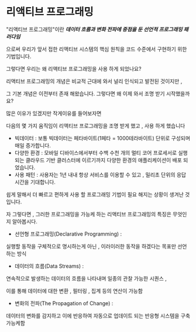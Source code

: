 # 리액티브 프로그래밍

"리액티브 프로그래밍"이란 _**데이터 흐름과 변화 전파에 중점을 둔 선언적 프로그래밍 패러다임**_

으로써 우리가 앞서 접한 리액티브 시스템의 핵심 원칙을 코드 수준에서 구현하기 위한 기법입니다.



그렇다면 우리는 왜 리액티브 프로그래밍을 사용 하게 되었나요?

리액티브 프로그래밍의 개념은 비교적 근대에 와서 널리 인식되고 발전된 것이지만 ,&#x20;

그  기본  개념은 이전부터 존재 해왔습니다. 그렇다면 왜 이제 와서 조명 받기 시작했을까요?

많은 이유가 있겠지만 작게이유를 들어보자면

다음의 몇 가지 움직임이 리액티브 프로그래밍을 조명 받게 했고 , 사용 하게 했습니다

* 빅데이터 : 보통 빅데이터는 페타바이트(1페타 = 1000테라바이트) 단위로 구성되며 매일 증가합니다.
* 다양한 환경 : 모바일 디바이스에서부터 수백 수천 개의 멀티 코어 프로세서로 실행되는 클라우드 기반 클러스터에 이르기까지 다양한 환경의 애플리케이션이 배포 되었습니다.
* 사용 패턴 : 사용자는 1년 내내 항상 서비스를 이용할 수 있고 , 밀리초 단위의 응답 시간을 기대합니다.



쉽게 말해서 더 빠르고 편하게 사용 할 프로그래밍 기법이 필요 해지는 상황이 생겨난 것입니다.



자 그렇다면 , 그러한 프로그래밍을 가능케 하는 리액티브 프로그래밍의 특징은 무엇인지 알아봅시다.

* 선언형 프로그래밍(Declarative Programming) :&#x20;

&#x20;      실행할 동작을 구체적으로 명시하는게 아닌 , 이러이러한 동작을 하겠다는 목표만 선언하는 방식

* 데이터의 흐름(Data Streams) :&#x20;

&#x20;      연속적으로 발생하는 데이터의 흐름을 나타내며 일종의 관찰 가능한 시퀀스 ,&#x20;

&#x20;      이를 통해 데이터에 대한 변환 , 필터링 , 집계 등의 연산이 가능함

* 변화의 전파(The Propagation of Change) :&#x20;

&#x20;      데이터의 변화를 감지하고 이에 반응하여 자동으로 업데이트 되는 반응형 시스템을 구축 가능케함






